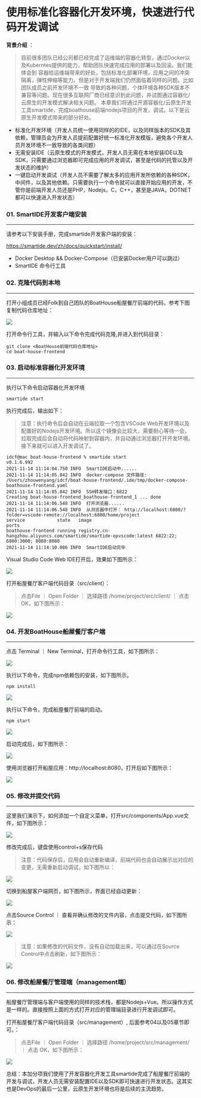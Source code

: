 # 使用标准化容器化开发环境，快速进行代码开发调试

**背景介绍** ：

> 目前很多团队已经公司都已经完成了运维端的容器化转型，通过Docker以及Kuberntes提供的能力，帮助团队快速完成应用的部署以及回滚。我们能体会到
容器给运维端带来的好处，包括标准化部署环境，应用之间的冲突隔离，弹性伸缩等能力。但是对于开发端我们仍然面临着同样的问题。比如团队成员之前开发环境不一致
导致的各种问题，个体环境各种SDK版本不兼容等问题。现在很多互联网厂商已经意识到此问题，并试图通过容器化/云原生的开发模式解决相关问题。
本章我们将通过开源容器化/云原生开发工具smartide，完成boathouse前端nodejs项目的开发，调试。以下是云原生开发模式带来的部分好处。

- 标准化开发环境（开发人员统一使用同样的的IDE，以及同样版本的SDK及其依赖，管理员会为开发人员提前配置好统一标准化开发模版，避免各个开发人员开发环境不一致导致的各类问题）
- 无需安装IDE（云原生模式的开发模式，开发人员无需在本地安装IDE以及SDK，只需要通过浏览器即可完成应用的开发调试，甚至是代码的托管以及开发状态的维护）
- 一键启动开发调试（开发人员不需要了解太多的应用开发所依赖的各种SDK，中间件，以及其他依赖。只需要执行一个命令就可以直接开始应用的开发，不管你是前端开发人员还是PHP，Nodejs，C，C++，甚至是JAVA，DOTNET都可以快速进入开发状态）



### 01. SmartIDE开发客户端安装
-------------

请参考以下安装手册，完成smartide开发客户端的安装：

https://smartide.dev/zh/docs/quickstart/install/

 - Docker Desktop && Docker-Compose（已安装Docker用户可以跳过）
 - SmartIDE 命令行工具


### 02. 克隆代码到本地
-------------

打开小组成员已经Folk到自己团队的BoatHouse船屋餐厅前端的代码，参考下图复制代码仓库地址：

![](images/2021-11-14-11-09-07.png)

打开命令行工具，并输入以下命令完成代码克隆,并进入到代码目录：

```
git clone <BoatHouse前端代码仓库地址>
cd boat-house-frontend
```

### 03. 启动标准容器化开发环境
-------------

执行以下命令启动容器化开发环境

```
smartide start
```

执行完成后，输出如下：

> 注意：执行命令后会自动在云端拉取一个包含VSCode Web开发环境以及配置好的Nodejs开发环境。所以这个镜像会比较大，需要耐心等待一会。拉取完成后会自动将代码映射到容器内，并自动通过浏览器打开开发环境。接下来就可以进入开发调试了。

```
idcf@mac boat-house-frontend % smartide start
v0.1.6.992
2021-11-14 11:14:04.750 INFO  SmartIDE启动中......
2021-11-14 11:14:05.842 INFO  docker-compose 文件路径: /Users/zhouwenyang/idcf/boat-house-frontend/.ide/tmp/docker-compose-boathouse-frontend.yaml
2021-11-14 11:14:05.842 INFO  SSH转发端口：6822
Creating boat-house-frontend_boathouse-frontend_1 ... done
2021-11-14 11:14:06.548 INFO  打开浏览器......
2021-11-14 11:14:06.548 INFO  从浏览器中打开： http://localhost:6800/?folder=vscode-remote://localhost:6800/home/project
service            state   image                                                               ports
boathouse-frontend running registry.cn-hangzhou.aliyuncs.com/smartide/smartide-opvscode:latest 6822:22; 6800:3000; 8080:8080
2021-11-14 11:14:10.086 INFO  SmartIDE启动完毕
```

Visual Studio Code Web IDE打开后，效果如下图所示：

![](images/2021-11-14-11-18-55.png)


打开船屋餐厅客户端代码目录（src/client）：

> 点击File ｜ Open Folder ｜ 选择路径 /home/project/src/client/ ｜ 点击 OK，如下图所示：

![](images/2021-11-14-11-21-55.png)


### 04. 开发BoatHouse船屋餐厅客户端 
-------------

点击 Terminal ｜ New Terminal，打开命令行工具，如下图所示：

![](images/2021-11-14-11-24-43.png)

执行以下命令，完成npm依赖包的安装，如下图所示。

```
npm install
```

![](images/2021-11-14-11-26-21.png)

执行以下命令，完成船屋餐厅前端的启动。

```
npm start
```

![](images/2021-11-14-11-31-18.png)

启动完成后，如下图所示：

![](images/2021-11-14-11-33-08.png)

使用浏览器打开船屋应用：http://localhost:8080，打开后如下图所示：


![](images/2021-11-14-11-34-25.png)



### 05. 修改并提交代码
-------------

这里我们演示下，如何添加一个自定义菜单，打开src/components/App.vue文件，如下图所示：

![](images/2021-11-14-20-41-24.png)

修改完成后，键盘使用control+s保存代码

> 注意：代码保存后，应用会自动重新编译，前端代码也会自动展示出对应的变更，无需重新启动调试，如下图所以：

![](images/2021-11-14-20-43-06.png)

切换到船屋客户端网页，如下图所示，界面已经自动更新：

![](images/2021-11-14-20-43-48.png)

点击Source Control ｜ 查看并确认修改的文件内容，点击提交代码，如下图所示：

![](images/2021-11-14-20-46-53.png)

> 注意：如果修改的代码文件，没有自动加载出来，可以通过在Source Control中点击刷新，如下图所示：

![](images/2021-11-14-20-48-02.png)


### 06. 修改船屋餐厅管理端（management端）
-------------

船屋餐厅管理端与客户端使用的同样的技术栈，都是Nodejs+Vue。所以操作方式是一样的。直接按照上面的方式打开对应的管理端目录进行开发调试即可。

打开船屋餐厅客户端代码目录（src/management）, 后面参考04以及05章节即可。：

> 点击File ｜ Open Folder ｜ 选择路径 /home/project/src/management/ ｜ 点击 OK，如下图所示：

![](images/2021-11-14-20-50-29.png)


总结：本加分项我们使用了开发容器化开发工具smartide完成了船屋餐厅前端的开发与调试，开发人员无需安装配置IDE以及SDK即可快速进行开发状态。这其实也是DevOps的最后一公里，云原生开发环境也将是后续的主流趋势。
